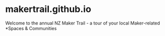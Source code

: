 # makertrail.github.io
Welcome to the annual NZ Maker Trail - a tour of your local Maker-related *Spaces &amp; Communities
